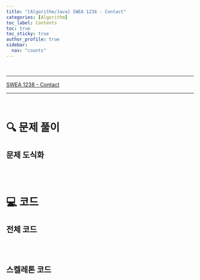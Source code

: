 ```yaml
---
title: "[Algorithm/Java] SWEA 1238 - Contact"
categories: [Algorithm]
toc_label: Contents
toc: true
toc_sticky: true
author_profile: true
sidebar:
  nav: "counts"
---
```


<br>

---

[SWEA 1238 - Contact](https://swexpertacademy.com/main/code/problem/problemDetail.do?contestProbId=AV15B1cKAKwCFAYD)

---

<br>

# 🔍 문제 풀이

## 문제 도식화

<br><br>

# 💻 코드

## 전체 코드

```java

```

<br>

## 스켈레톤 코드

```java

```

<br>
